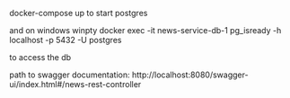 docker-compose up to start postgres

and on windows
winpty docker exec -it news-service-db-1 pg_isready -h localhost -p 5432 -U postgres


to access the db

path to swagger documentation: http://localhost:8080/swagger-ui/index.html#/news-rest-controller

